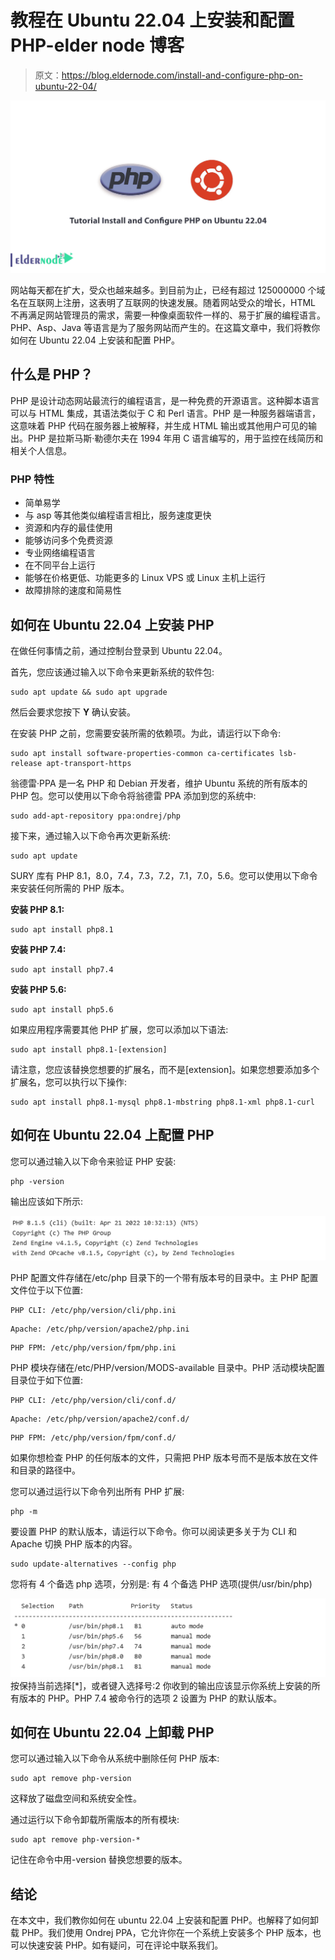 # 教程在 Ubuntu 22.04 上安装和配置 PHP-elder node 博客

> 原文：<https://blog.eldernode.com/install-and-configure-php-on-ubuntu-22-04/>

![Tutorial Install and Configure PHP on Ubuntu 22.04](img/23505eeb841c97e8c31d14455e4a2c3f.png)

网站每天都在扩大，受众也越来越多。到目前为止，已经有超过 125000000 个域名在互联网上注册，这表明了互联网的快速发展。随着网站受众的增长，HTML 不再满足网站管理员的需求，需要一种像桌面软件一样的、易于扩展的编程语言。PHP、Asp、Java 等语言是为了服务网站而产生的。在这篇文章中，我们将教你如何在 Ubuntu 22.04 上安装和配置 PHP。

## **什么是 PHP？**

PHP 是设计动态网站最流行的编程语言，是一种免费的开源语言。这种脚本语言可以与 HTML 集成，其语法类似于 C 和 Perl 语言。PHP 是一种服务器端语言，这意味着 PHP 代码在服务器上被解释，并生成 HTML 输出或其他用户可见的输出。PHP 是拉斯马斯·勒德尔夫在 1994 年用 C 语言编写的，用于监控在线简历和相关个人信息。

### **PHP 特性**

*   简单易学
*   与 asp 等其他类似编程语言相比，服务速度更快
*   资源和内存的最佳使用
*   能够访问多个免费资源
*   专业网络编程语言
*   在不同平台上运行
*   能够在价格更低、功能更多的 Linux VPS 或 Linux 主机上运行
*   故障排除的速度和简易性

## **如何在 Ubuntu 22.04 上安装 PHP**

在做任何事情之前，通过控制台登录到 Ubuntu 22.04。

首先，您应该通过输入以下命令来更新系统的软件包:

```
sudo apt update && sudo apt upgrade
```

然后会要求您按下 **Y** 确认安装。

在安装 PHP 之前，您需要安装所需的依赖项。为此，请运行以下命令:

```
sudo apt install software-properties-common ca-certificates lsb-release apt-transport-https
```

翁德雷·PPA 是一名 PHP 和 Debian 开发者，维护 Ubuntu 系统的所有版本的 PHP 包。您可以使用以下命令将翁德雷 PPA 添加到您的系统中:

```
sudo add-apt-repository ppa:ondrej/php
```

接下来，通过输入以下命令再次更新系统:

```
sudo apt update
```

SURY 库有 PHP 8.1，8.0，7.4，7.3，7.2，7.1，7.0，5.6。您可以使用以下命令来安装任何所需的 PHP 版本。

**安装 PHP 8.1:**

```
sudo apt install php8.1
```

**安装 PHP 7.4:**

```
sudo apt install php7.4
```

**安装 PHP 5.6:**

```
sudo apt install php5.6
```

如果应用程序需要其他 PHP 扩展，您可以添加以下语法:

```
sudo apt install php8.1-[extension]
```

请注意，您应该替换您想要的扩展名，而不是[extension]。如果您想要添加多个扩展名，您可以执行以下操作:

```
sudo apt install php8.1-mysql php8.1-mbstring php8.1-xml php8.1-curl
```

## **如何在 Ubuntu 22.04 上配置 PHP**

您可以通过输入以下命令来验证 PHP 安装:

```
php -version
```

输出应该如下所示:

![php](img/6c723ae2c34dbb7ca7a11186d2bfa4f5.png)

PHP 配置文件存储在/etc/php 目录下的一个带有版本号的目录中。主 PHP 配置文件位于以下位置:

```
PHP CLI: /etc/php/version/cli/php.ini
```

```
Apache: /etc/php/version/apache2/php.ini
```

```
PHP FPM: /etc/php/version/fpm/php.ini
```

PHP 模块存储在/etc/PHP/version/MODS-available 目录中。PHP 活动模块配置目录位于如下位置:

```
PHP CLI: /etc/php/version/cli/conf.d/
```

```
Apache: /etc/php/version/apache2/conf.d/
```

```
PHP FPM: /etc/php/version/fpm/conf.d/
```

如果你想检查 PHP 的任何版本的文件，只需把 PHP 版本号而不是版本放在文件和目录的路径中。

您可以通过运行以下命令列出所有 PHP 扩展:

```
php -m
```

要设置 PHP 的默认版本，请运行以下命令。你可以阅读更多关于为 CLI 和 Apache 切换 PHP 版本的内容。

```
sudo update-alternatives --config php
```

您将有 4 个备选 php 选项，分别是:
有 4 个备选 PHP 选项(提供/usr/bin/php)

![php version](img/988f3776ef142863965b67efede4e0fa.png)
按保持当前选择[*]，或者键入选择号:2
你收到的输出应该显示你系统上安装的所有版本的 PHP。PHP 7.4 被命令行的选项 2 设置为 PHP 的默认版本。

## **如何在 Ubuntu 22.04 上卸载 PHP**

您可以通过输入以下命令从系统中删除任何 PHP 版本:

```
sudo apt remove php-version
```

这释放了磁盘空间和系统安全性。

通过运行以下命令卸载所需版本的所有模块:

```
sudo apt remove php-version-*
```

记住在命令中用-version 替换您想要的版本。

## 结论

在本文中，我们教你如何在 ubuntu 22.04 上安装和配置 PHP。也解释了如何卸载 PHP。我们使用 Ondrej PPA，它允许你在一个系统上安装多个 PHP 版本，也可以快速安装 PHP。如有疑问，可在评论中联系我们。